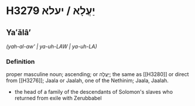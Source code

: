 # H3279 יַעֲלָא / יעלא

## Yaʻălâʼ

_(yah-al-aw' | ya-uh-LAW | ya-uh-LA)_

### Definition

proper masculine noun; ascending; or יַעֲלָה; the same as [[H3280]] or direct from [[H3276]]; Jaala or Jaalah, one of the Nethinim; Jaala, Jaalah.

- the head of a family of the descendants of Solomon's slaves who returned from exile with Zerubbabel
